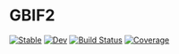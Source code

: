 # GBIF2

[![Stable](https://img.shields.io/badge/docs-stable-blue.svg)](https://rafaqz.github.io/GBIF2.jl/stable/)
[![Dev](https://img.shields.io/badge/docs-dev-blue.svg)](https://rafaqz.github.io/GBIF2.jl/dev/)
[![Build Status](https://github.com/rafaqz/GBIF2.jl/actions/workflows/CI.yml/badge.svg?branch=main)](https://github.com/rafaqz/GBIF2.jl/actions/workflows/CI.yml?query=branch%3Amain)
[![Coverage](https://codecov.io/gh/rafaqz/GBIF2.jl/branch/main/graph/badge.svg)](https://codecov.io/gh/rafaqz/GBIF2.jl)
